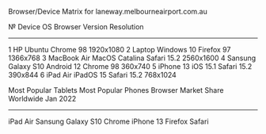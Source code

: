 Browser/Device Matrix for laneway.melbourneairport.com.au

  №   Device               OS               Browser   Version   Resolution
  --- -------------------- ---------------- --------- --------- ------------
  1   HP                   Ubuntu           Chrome    98        1920x1080
  2   Laptop               Windows 10       Firefox   97        1366x768
  3   MacBook Air          MacOS Catalina   Safari    15.2      2560x1600
  4   Sansung Galaxy S10   Android 12       Chrome    98        360x740
  5   iPhone 13            iOS 15.1         Safari    15.2      390x844
  6   iPad Air             iPadOS 15        Safari    15.2      768x1024

  Most Popular Tablets      Most Popular Phones      Browser Market Share Worldwide Jan 2022
  ---------------------- -- --------------------- -- ----------------------------------------- --------
  iPad Air                  Sansung Galaxy S10       Chrome
                            iPhone 13                Firefox
                                                     Safari
